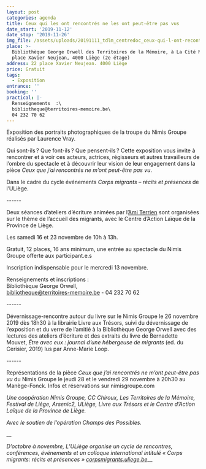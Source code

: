 ```yaml
---
layout: post
categories: agenda
title: Ceux qui les ont rencontrés ne les ont peut-être pas vus
date_start: '2019-11-12'
date_stop: '2019-11-26'
img_file: /assets/uploads/20191111_tdlm_centredoc_ceux-qui-l-ont-recontre_agenda-tm.jpg
place: >-
  Bibliothèque George Orwell des Territoires de la Mémoire, à La Cité Miroir, 22
  place Xavier Neujean, 4000 Liège (2e étage)
address: 22 place Xavier Neujean. 4000 Liège
price: Gratuit
tags:
  - Exposition
entrance: ''
booking: ''
practical: |-
  Renseignements  :\
  bibliotheque@territoires-memoire.be\
  04 232 70 62
---
```

Exposition des portraits photographiques de la troupe du Nimis Groupe réalisés par Laurence Vray.

Qui sont-ils ? Que font-ils ? Que pensent-ils ? Cette exposition vous invite à rencontrer et à voir ces acteurs, actrices, régisseurs et autres travailleurs de l’ombre du spectacle et à découvrir leur vision de leur engagement dans la pièce _Ceux que j’ai rencontrés ne m’ont peut-être pas vu_.

Dans le cadre du cycle événements _Corps migrants – récits et présences_ de l’ULiège.

\------

Deux séances d’ateliers d’écriture animées par l’[Ami Terrien](https://www.facebook.com/amiterrienliege/) sont organisées sur le thème de l’accueil des migrants, avec le Centre d’Action Laïque de la Province de Liège.

Les samedi 16 et 23 novembre de 10h à 13h.

Gratuit, 12 places, 16 ans minimum, une entrée au spectacle du Nimis Groupe offerte aux participant.e.s

Inscription indispensable pour le mercredi 13 novembre.

Renseignements et inscriptions :\
Bibliothèque George Orwell,\
bibliotheque@territoires-memoire.be - 04 232 70 62

\------

Dévernissage-rencontre autour du livre sur le Nimis Groupe le 26 novembre 2019 dès 18h30 à la librairie Livre aux Trésors, suivi du dévernissage de l’exposition et du verre de l’amitié à la Bibliothèque George Orwell avec des lectures des ateliers d’écriture et des extraits du livre de Bernadette Mouvet, _Être avec eux : journal d’une hébergeuse de migrants_ (ed. du Cerisier, 2019) lus par Anne-Marie Loop.

\------

Représentations de la pièce _Ceux que j’ai rencontrés ne m’ont peut-être pas vu_ du Nimis Groupe le jeudi 28 et le vendredi 29 novembre à 20h30 au Manège-Fonck. 
Infos et réservations sur nimisgroupe.com 

_Une coopération Nimis Groupe, CC Chiroux, Les Territoires de la Mémoire, Festival de Liège, Arsenic2, ULiège, Livre aux Trésors et le Centre d’Action Laïque de la Province de Liège._ 

_Avec le soutien de l’opération Champs des Possibles._

__

_D’octobre à novembre, L’ULiège organise un cycle de rencontres, conférences, événements et un colloque international intitulé « Corps migrants: récits et présences »_  [_corpsmigrants.uliege.be_](http://web.philo.ulg.ac.be/corpsmigrants/)__

